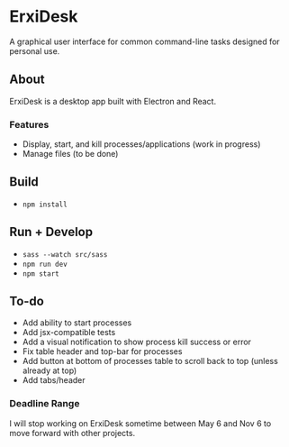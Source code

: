 # ErxiDesk

A graphical user interface for common command-line tasks designed for personal use.

## About

ErxiDesk is a desktop app built with Electron and React.

### Features
- Display, start, and kill processes/applications (work in progress)
- Manage files (to be done)

## Build
- ```npm install```

## Run + Develop
- ```sass --watch src/sass```
- ```npm run dev```
- ```npm start```

## To-do
- Add ability to start processes
- Add jsx-compatible tests
- Add a visual notification to show process kill success or error
- Fix table header and top-bar for processes
- Add button at bottom of processes table to scroll back to top (unless already at top)
- Add tabs/header

### Deadline Range

I will stop working on ErxiDesk sometime between May 6 and Nov 6 to move forward with other projects.
